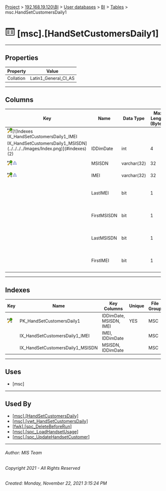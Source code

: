 #### 

[Project](../../../../index.md) > [192.168.19.120\\BI](../../../index.md) > [User databases](../../index.md) > [BI](../index.md) > [Tables](Tables.md) > msc.HandSetCustomersDaily1

# ![Tables](../../../../Images/Table32.png) [msc].[HandSetCustomersDaily1]

---

## <a name="#properties"></a>Properties

| Property | Value |
|---|---|
| Collation | Latin1_General_CI_AS |


---

## <a name="#columns"></a>Columns

| Key | Name | Data Type | Max Length (Bytes) | Nullability | Default | Description |
|---|---|---|---|---|---|---|
| [![Cluster Primary Key PK_HandSetCustomersDaily1: IDDimDate\MSISDN\IMEI](../../../../Images/pkcluster.png)](#indexes)[![Indexes IX_HandSetCustomersDaily1_IMEI
IX_HandSetCustomersDaily1_MSISDN](../../../../Images/Index.png)](#indexes)(2) | IDDimDate | int | 4 | NOT NULL |  | _Date ID (see [fwk.DimDate](DimDate.md))_ |
| [![Cluster Primary Key PK_HandSetCustomersDaily1: IDDimDate\MSISDN\IMEI](../../../../Images/pkcluster.png)](#indexes)[![Indexes IX_HandSetCustomersDaily1_MSISDN](../../../../Images/Index.png)](#indexes) | MSISDN | varchar(32) | 32 | NOT NULL |  |  |
| [![Cluster Primary Key PK_HandSetCustomersDaily1: IDDimDate\MSISDN\IMEI](../../../../Images/pkcluster.png)](#indexes)[![Indexes IX_HandSetCustomersDaily1_IMEI](../../../../Images/Index.png)](#indexes) | IMEI | varchar(32) | 32 | NOT NULL |  |  |
|  | LastIMEI | bit | 1 | NOT NULL | ((0)) | _1 if its the last IMEI used by this MSISDN_ |
|  | FirstMSISDN | bit | 1 | NOT NULL | ((0)) | _1 if its the first MSISDN used by this IMEI_ |
|  | LastMSISDN | bit | 1 | NOT NULL | ((0)) | _1 if its the last MSISDN used by this IMEI_ |
|  | FirstIMEI | bit | 1 | NOT NULL | ((0)) | _1 if its the first IMEI used by this MSISDN_ |


---

## <a name="#indexes"></a>Indexes

| Key | Name | Key Columns | Unique | File Group |
|---|---|---|---|---|
| [![Cluster Primary Key PK_HandSetCustomersDaily1: IDDimDate\MSISDN\IMEI](../../../../Images/pkcluster.png)](#indexes) | PK_HandSetCustomersDaily1 | IDDimDate, MSISDN, IMEI | YES | MSC |
|  | IX_HandSetCustomersDaily1_IMEI | IMEI, IDDimDate |  | MSC |
|  | IX_HandSetCustomersDaily1_MSISDN | MSISDN, IDDimDate |  | MSC |


---

## <a name="#uses"></a>Uses

* [msc]


---

## <a name="#usedby"></a>Used By

* [[msc].[HandSetCustomersDaily]](../Views/HandSetCustomersDaily.md)
* [[msc].[vwt_HandSetCustomersDaily]](../Views/vwt_HandSetCustomersDaily.md)
* [[fwk].[spc_DeleteBeforeRun]](../Programmability/Stored_Procedures/spc_DeleteBeforeRun.md)
* [[msc].[spc_LoadHandsetUsage]](../Programmability/Stored_Procedures/spc_LoadHandsetUsage.md)
* [[msc].[spc_UpdateHandsetCustomer]](../Programmability/Stored_Procedures/spc_UpdateHandsetCustomer.md)


---

###### Author:  MIS Team

###### Copyright 2021 - All Rights Reserved

###### Created: Monday, November 22, 2021 3:15:24 PM


